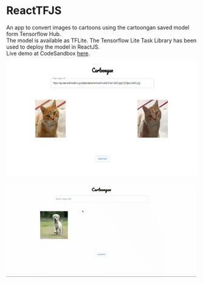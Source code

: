 # ReactTFJS
An app to convert images to cartoons using the cartoongan saved model form Tensorflow Hub. <br>
The model is available as TFLite. The Tensorflow Lite Task Library has been used to deploy the model in ReactJS.<br>
Live demo at CodeSandbox [here](https://j3vv7.csb.app/).<br>

<img src="./ss.png" width="600" height="300" /> <br><br>
![screen record](chrome-capture.gif)
